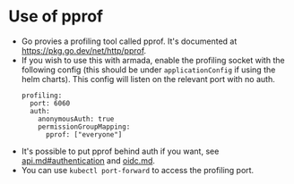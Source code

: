 # Use of pprof

- Go provies a profiling tool called pprof. It's documented at https://pkg.go.dev/net/http/pprof.
- If you wish to use this with armada, enable the profiling socket with the following config (this should be under `applicationConfig` if using the helm charts). This config will listen on the relevant port with no auth.
  ```
  profiling:
    port: 6060
    auth:
      anonymousAuth: true
      permissionGroupMapping:
        pprof: ["everyone"]
  ```
- It's possible to put pprof behind auth if you want, see [api.md#authentication](./api.md#authentication) and [oidc.md](./oidc.md).
- You can use `kubectl port-forward` to access the profiling port.
